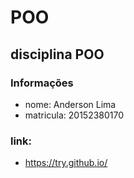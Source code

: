 # POO
## disciplina POO

### Informações

* nome: Anderson Lima
* matricula: 20152380170
### link: 
* https://try.github.io/


